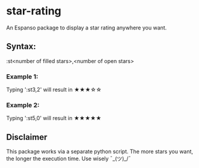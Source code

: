 # star-rating
An Espanso package to display a star rating anywhere you want.

## Syntax:
:st\<number of filled stars\>,\<number of open stars\>

### Example 1:
Typing ':st3,2' will result in ★★★☆☆

### Example 2:
Typing ':st5,0' will result in ★★★★★

## Disclaimer
This package works via a separate python script. The more stars you want, the longer the execution time. Use wisely ¯\_(ツ)_/¯
